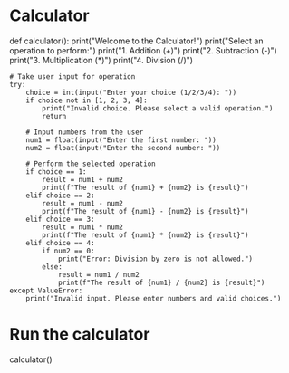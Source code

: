 # Calculator 
def calculator():
    print("Welcome to the Calculator!")
    print("Select an operation to perform:")
    print("1. Addition (+)")
    print("2. Subtraction (-)")
    print("3. Multiplication (*)")
    print("4. Division (/)")

    # Take user input for operation
    try:
        choice = int(input("Enter your choice (1/2/3/4): "))
        if choice not in [1, 2, 3, 4]:
            print("Invalid choice. Please select a valid operation.")
            return

        # Input numbers from the user
        num1 = float(input("Enter the first number: "))
        num2 = float(input("Enter the second number: "))

        # Perform the selected operation
        if choice == 1:
            result = num1 + num2
            print(f"The result of {num1} + {num2} is {result}")
        elif choice == 2:
            result = num1 - num2
            print(f"The result of {num1} - {num2} is {result}")
        elif choice == 3:
            result = num1 * num2
            print(f"The result of {num1} * {num2} is {result}")
        elif choice == 4:
            if num2 == 0:
                print("Error: Division by zero is not allowed.")
            else:
                result = num1 / num2
                print(f"The result of {num1} / {num2} is {result}")
    except ValueError:
        print("Invalid input. Please enter numbers and valid choices.")

# Run the calculator
calculator()

